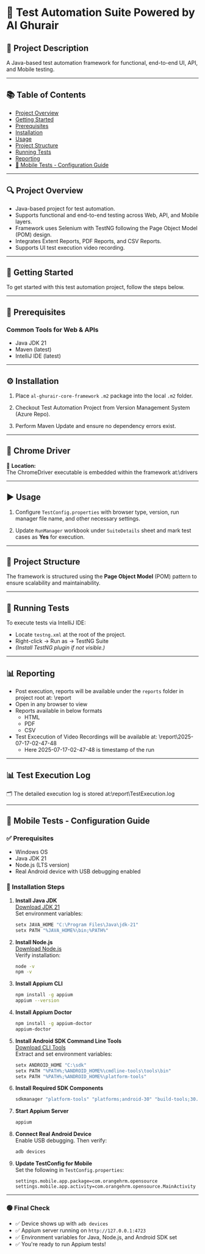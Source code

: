 # 🧪 Test Automation Suite Powered by Al Ghurair

## 📘 Project Description
A Java-based test automation framework for functional, end-to-end UI, API, and Mobile testing.

---

## 📚 Table of Contents
- [Project Overview](#project-overview)
- [Getting Started](#getting-started)
- [Prerequisites](#prerequisites)
- [Installation](#installation)
- [Usage](#usage)
- [Project Structure](#project-structure)
- [Running Tests](#running-tests)
- [Reporting](#reporting)
- [📱 Mobile Tests - Configuration Guide](#-mobile-tests---configuration-guide)

---

## 🔍 Project Overview
- Java-based project for test automation.
- Supports functional and end-to-end testing across Web, API, and Mobile layers.
- Framework uses Selenium with TestNG following the Page Object Model (POM) design.
- Integrates Extent Reports, PDF Reports, and CSV Reports.
- Supports UI test execution video recording.

---

## 🚀 Getting Started
To get started with this test automation project, follow the steps below.

---

## 🧱 Prerequisites

### Common Tools for Web & APIs
- Java JDK 21
- Maven (latest)
- IntelliJ IDE (latest)

---

## ⚙️ Installation

1. Place `al-ghurair-core-framework` `.m2` package into the local `.m2` folder.

2. Checkout Test Automation Project from Version Management System (Azure Repo).

3. Perform Maven Update and ensure no dependency errors exist.

---

## 🧩 Chrome Driver

📍 **Location:**  
The ChromeDriver executable is embedded within the framework at:\drivers

---

## ▶️ Usage

1. Configure `TestConfig.properties` with browser type, version, run manager file name, and other necessary settings.

2. Update `RunManager` workbook under `SuiteDetails` sheet and mark test cases as **Yes** for execution.

---

## 🧩 Project Structure
The framework is structured using the **Page Object Model** (POM) pattern to ensure scalability and maintainability.

---

## 🧪 Running Tests

To execute tests via IntelliJ IDE:

- Locate `testng.xml` at the root of the project.
- Right-click → Run as → TestNG Suite
- *(Install TestNG plugin if not visible.)*

---

## 📊 Reporting

- Post execution, reports will be available under the `reports` folder in project root at: \report 
- Open in any browser to view
- Reports available in below formats
  - HTML 
  - PDF 
  - CSV 
- Test Excecution of Video Recordings will be available at: \report\2025-07-17-02-47-48
   - Here 2025-07-17-02-47-48 is timestamp of the run

---

## 📊 Test Execution Log

🗂️ The detailed execution log is stored at:\report\TestExecution.log

---

## 📱 Mobile Tests - Configuration Guide

### ✅ Prerequisites
- Windows OS
- Java JDK 21
- Node.js (LTS version)
- Real Android device with USB debugging enabled

### 🔧 Installation Steps

1. **Install Java JDK**  
   [Download JDK 21](https://www.oracle.com/java/technologies/javase/jdk21-archive-downloads.html)  
   Set environment variables:  
   ```bash
   setx JAVA_HOME "C:\Program Files\Java\jdk-21"
   setx PATH "%JAVA_HOME%\bin;%PATH%"
   ```

2. **Install Node.js**  
   [Download Node.js](https://nodejs.org/)  
   Verify installation:
   ```bash
   node -v
   npm -v
   ```

3. **Install Appium CLI**  
   ```bash
   npm install -g appium
   appium --version
   ```

4. **Install Appium Doctor**  
   ```bash
   npm install -g appium-doctor
   appium-doctor
   ```

5. **Install Android SDK Command Line Tools**  
   [Download CLI Tools](https://developer.android.com/studio#cmdline-tools)  
   Extract and set environment variables:
   ```bash
   setx ANDROID_HOME "C:\sdk"
   setx PATH "%PATH%;%ANDROID_HOME%\cmdline-tools\tools\bin"
   setx PATH "%PATH%;%ANDROID_HOME%\platform-tools"
   ```

6. **Install Required SDK Components**  
   ```bash
   sdkmanager "platform-tools" "platforms;android-30" "build-tools;30.0.3"
   ```

7. **Start Appium Server**  
   ```bash
   appium
   ```

8. **Connect Real Android Device**  
   Enable USB debugging. Then verify:
   ```bash
   adb devices
   ```

9. **Update TestConfig for Mobile**  
   Set the following in `TestConfig.properties`:
   ```properties
   settings.mobile.app.package=com.orangehrm.opensource
   settings.mobile.app.activity=com.orangehrm.opensource.MainActivity
   ```

---

### 🟢 Final Check

- ✅ Device shows up with `adb devices`
- ✅ Appium server running on `http://127.0.0.1:4723`
- ✅ Environment variables for Java, Node.js, and Android SDK set
- ✅ You're ready to run Appium tests!
